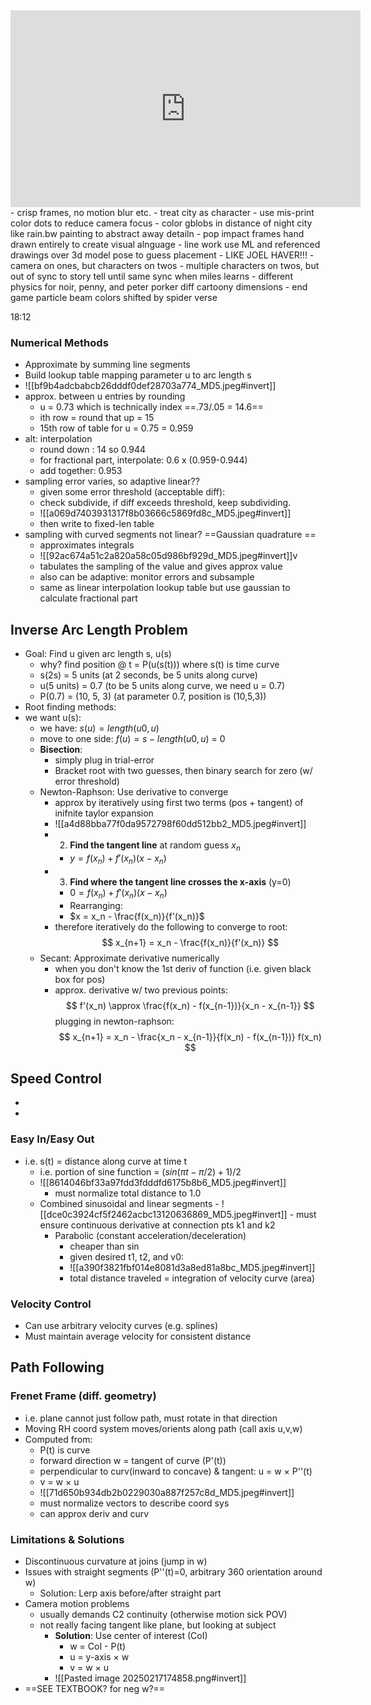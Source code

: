 <iframe width="560" height="315" src="https://www.youtube.com/embed/l-wUKu_V2Lk?si=EDmB1RcpfnzhesQX" title="YouTube video player" frameborder="0" allow="accelerometer; autoplay; clipboard-write; encrypted-media; gyroscope; picture-in-picture; web-share" referrerpolicy="strict-origin-when-cross-origin" allowfullscreen></iframe>
- crisp frames, no motion blur etc.
- treat city as character
- use mis-print color dots to reduce camera focus 
- color gblobs in distance of night city like rain.bw painting to abstract away detailn
- pop impact frames hand drawn entirely to create visual alnguage
- line work use ML and referenced drawings over 3d model pose to guess placement
	- LIKE JOEL HAVER!!!
- camera on ones, but characters on twos
	- multiple characters on twos, but out of sync to story tell until same sync when miles learns
- different physics for noir, penny, and peter porker diff cartoony dimensions
- end game particle beam colors shifted by spider verse

18:12
### Numerical Methods
- Approximate by summing line segments
- Build lookup table mapping parameter u to arc length s
- ![[bf9b4adcbabcb26dddf0def28703a774_MD5.jpeg#invert]]
- approx. between u entries by rounding
	- u = 0.73    which is technically index ==.73/.05 = 14.6==
	- ith row = round that up = 15
	- 15th row of table for u = 0.75 = 0.959
- alt: interpolation
	- round down :  14 so 0.944
	- for fractional part, interpolate:    0.6 x (0.959-0.944)
	- add together: 0.953
- sampling error varies, so adaptive linear??
	- given some error threshold (acceptable diff):
	- check subdivide, if diff exceeds threshold, keep subdividing. 
	- ![[a069d7403931317f8b03666c5869fd8c_MD5.jpeg#invert]]
	- then write to fixed-len table
- sampling with curved segments not linear? ==Gaussian quadrature ==
	- approximates integrals
	- ![[92ac674a51c2a820a58c05d986bf929d_MD5.jpeg#invert]]v
	- tabulates the sampling of the value and gives approx value
	- also can be adaptive: monitor errors and subsample
	- same as linear interpolation lookup table but use gaussian to calculate fractional part

## Inverse Arc Length Problem
- Goal: Find u given arc length s,  u(s)
	- why? find position @ t  = P(u(s(t)))  where s(t) is time curve
	- s(2s) = 5 units (at 2 seconds, be 5 units along curve)
	- u(5 units) = 0.7 (to be 5 units along curve, we need u = 0.7)
	- P(0.7) = (10, 5, 3) (at parameter 0.7, position is (10,5,3))
- Root finding methods:
- we want u(s):  
	- we have: $s(u)=length(u0, u)$
	- move to one side: $f(u) = s - length(u0, u)$ = 0
	- **Bisection**: 
		- simply plug in trial-error
		- Bracket root with two guesses, then binary search for zero (w/ error threshold)
	- Newton-Raphson: Use derivative to converge
		- approx by iteratively using first two terms (pos + tangent) of inifnite taylor expansion
		- ![[a4d88bba77f0da9572798f60dd512bb2_MD5.jpeg#invert]]
		- 2. **Find the tangent line** at random guess $x_n$
			- $y = f(x_n) + f'(x_n) (x - x_n)$  
		- 3. **Find where the tangent line crosses the x-axis** (y=0)
			- $0 = f(x_n) + f'(x_n) (x - x_n)$  
			- Rearranging:  
			- $x = x_n - \frac{f(x_n)}{f'(x_n)}$
		- therefore iteratively do the following to converge to root: $$ x_{n+1} = x_n - \frac{f(x_n)}{f'(x_n)} $$
	- Secant: Approximate derivative numerically
		- when you don't know the 1st deriv of function (i.e. given black box for pos)
		- approx. derivative w/ two previous points: $$ f'(x_n) \approx \frac{f(x_n) - f(x_{n-1})}{x_n - x_{n-1}} $$ plugging in newton-raphson: $$ x_{n+1} = x_n - \frac{x_n - x_{n-1}}{f(x_n) - f(x_{n-1})} f(x_n) $$
## Speed Control

-
- 
### Easy In/Easy Out
-  i.e. s(t) = distance along curve at time t
	- i.e. portion of sine function = $(sin(\pi t - \pi/2) + 1)/2$
	- ![[8614046bf33a97fdd3fdddfd6175b8b6_MD5.jpeg#invert]]
		- must normalize total distance to 1.0
	- Combined sinusoidal and linear segments
		  - ![[dce0c3924cf5f2462acbc13120636869_MD5.jpeg#invert]]
		  - must ensure continuous derivative at connection pts k1 and k2
	  - Parabolic (constant acceleration/deceleration)
		  - cheaper than sin
		  - given desired t1, t2, and v0:
		  - ![[a390f3821fbf014e8081d3a8ed81a8bc_MD5.jpeg#invert]]
		  - total distance traveled = integration of velocity curve (area)
### Velocity Control
- Can use arbitrary velocity curves (e.g. splines)
- Must maintain average velocity for consistent distance

## Path Following
### Frenet Frame (diff. geometry)
- i.e. plane cannot just follow path, must rotate in that direction
- Moving RH coord system moves/orients along path (call axis u,v,w)
- Computed from:
	- P(t) is curve
	- forward direction w = tangent of curve (P'(t))
	- perpendicular to curv(inward to concave) & tangent: u = w × P''(t)
	- v = w × u
	- ![[71d650b934db2b0229030a887f257c8d_MD5.jpeg#invert]]
	- must normalize vectors to describe coord sys
	- can approx deriv and curv
### Limitations & Solutions
- Discontinuous curvature at joins (jump in w)
- Issues with straight segments (P''(t)=0, arbitrary 360 orientation around w)
	- Solution: Lerp axis before/after straight part
- Camera motion problems
	- usually demands C2 continuity (otherwise motion sick POV)
	- not really facing tangent like plane, but looking at subject
	  - **Solution**: Use center of interest (CoI)
		  - w = CoI - P(t)
		  - u = y-axis × w
		  - v = w × u
	  - ![[Pasted image 20250217174858.png#invert]]
- ==SEE TEXTBOOK? for neg w?==